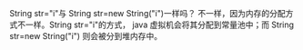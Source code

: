 String str="i"与 String str=new String("i")一样吗？
不一样，因为内存的分配方式不一样。String str="i"的方式，
java 虚拟机会将其分配到常量池中；而 String str=new String("i")
 则会被分到堆内存中。